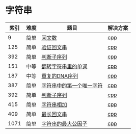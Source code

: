 # 字符串

|索引|难度|题目|解决方案|
|----|----|----|--------|
|9|简单|[回文数](https://leetcode-cn.com/problems/palindrome-number/)|[cpp](../problem/9_isPalindrome.md)|
|125|简单|[验证回文串](https://leetcode-cn.com/problems/valid-palindrome/)|[cpp](../problem/125_isPalindrome.md)|
|392|简单|[判断子序列](https://leetcode-cn.com/problems/is-subsequence/)|[cpp](../problem/392_isSubsequence.md)|
|151|中等|[翻转字符串里的单词](https://leetcode-cn.com/problems/reverse-words-in-a-string/)|[cpp](../problem/151_reverseWords.md)|
|187|中等|[重复的DNA序列](https://leetcode-cn.com/problems/repeated-dna-sequences/)|[cpp](../problem/187_findRepeatedDnaSequences.md)|
|387|简单|[字符串中的第一个唯一字符](https://leetcode-cn.com/problems/first-unique-character-in-a-string/)|[cpp](../problem/387_firstUniqChar.md)|
|392|简单|[判断子序列](https://leetcode-cn.com/problems/is-subsequence/)|[cpp](../problem/392_isSubsequence.md)|
|415|简单|[字符串相加](https://leetcode-cn.com/problems/add-strings/)|[cpp](../problem/415_addStrings.md)|
|409|简单|[最长回文串](https://leetcode-cn.com/problems/longest-palindrome/)|[cpp](../problem/409_longestPalindrome.md)|
|1071|简单|[字符串的最大公因子](https://leetcode-cn.com/problems/greatest-common-divisor-of-strings/)|[cpp](../problem/1071_gcdOfStrings.md)|

